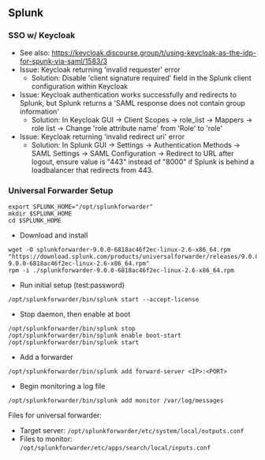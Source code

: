 ## Splunk

### SSO w/ Keycloak

- See also: https://keycloak.discourse.group/t/using-keycloak-as-the-idp-for-spunk-via-saml/1583/3
- Issue: Keycloak returning 'invalid requester' error
  - Solution: Disable 'client signature required' field in the Splunk client configuration within Keycloak
- Issue: Keycloak authentication works successfully and redirects to Splunk, but Splunk returns a 'SAML response does
  not contain group information'
  - Solution: In Keycloak GUI -> Client Scopes -> role_list -> Mappers -> role list -> Change 'role attribute name' from
    'Role' to 'role'
- Issue: Keycloak returning 'invalid redirect uri' error
  - Solution: In Splunk GUI -> Settings -> Authentication Methods -> SAML Settings -> SAML Configuration -> Redirect to
    URL after logout, ensure value is "443" instead of "8000" if Splunk is behind a loadbalancer that redirects from
    443.

### Universal Forwarder Setup

```
export SPLUNK_HOME="/opt/splunkforwarder"
mkdir $SPLUNK_HOME
cd $SPLUNK_HOME
```
- Download and install
```
wget -O splunkforwarder-9.0.0-6818ac46f2ec-linux-2.6-x86_64.rpm "https://download.splunk.com/products/universalforwarder/releases/9.0.0/linux/splunkforwarder-9.0.0-6818ac46f2ec-linux-2.6-x86_64.rpm"
rpm -i ./splunkforwarder-9.0.0-6818ac46f2ec-linux-2.6-x86_64.rpm
```
- Run initial setup (test:password)
```
/opt/splunkforwarder/bin/splunk start --accept-license
```
- Stop daemon, then enable at boot
```
/opt/splunkforwarder/bin/splunk stop
/opt/splunkforwarder/bin/splunk enable boot-start
/opt/splunkforwarder/bin/splunk start
```
- Add a forwarder
```
/opt/splunkforwarder/bin/splunk add forward-server <IP>:<PORT>
```
- Begin monitoring a log file
```
/opt/splunkforwarder/bin/splunk add monitor /var/log/messages
```

Files for universal forwarder:
  - Target server: `/opt/splunkforwarder/etc/system/local/outputs.conf`
  - Files to monitor: `/opt/splunkforwarder/etc/apps/search/local/inputs.conf`

